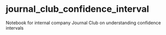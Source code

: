 # journal_club_confidence_interval
Notebook for internal company Journal Club on understanding confidence intervals
